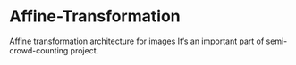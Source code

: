 # Affine-Transformation
Affine transformation architecture for images
It‘s an important part of semi-crowd-counting project.
